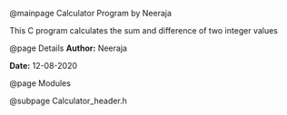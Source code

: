 @mainpage Calculator Program by Neeraja

This C program calculates the sum and difference of two integer values

@page Details
**Author:** Neeraja

**Date:**  12-08-2020

@page Modules

@subpage Calculator_header.h
